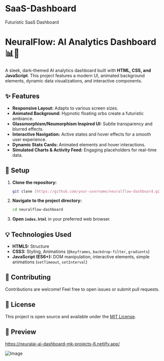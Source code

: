 # SaaS-Dashboard
Futuristic SaaS Dashboard

# NeuralFlow: AI Analytics Dashboard 📊🧠

A sleek, dark-themed AI analytics dashboard built with **HTML, CSS, and JavaScript**. This project features a modern UI, animated background elements, dynamic data visualizations, and interactive components.

## ✨ Features

* **Responsive Layout:** Adapts to various screen sizes.
* **Animated Background:** Hypnotic floating orbs create a futuristic ambiance.
* **Glassmorphism/Neumorphism Inspired UI:** Subtle transparency and blurred effects.
* **Interactive Navigation:** Active states and hover effects for a smooth user experience.
* **Dynamic Stats Cards:** Animated elements and hover interactions.
* **Simulated Charts & Activity Feed:** Engaging placeholders for real-time data.

## 🚀 Setup

1.  **Clone the repository:**
    ```bash
    git clone [https://github.com/your-username/neuralflow-dashboard.git](https://github.com/your-username/neuralflow-dashboard.git)
    ```
2.  **Navigate to the project directory:**
    ```bash
    cd neuralflow-dashboard
    ```
3.  **Open `index.html`** in your preferred web browser.

## 💡 Technologies Used

* **HTML5:** Structure
* **CSS3:** Styling, Animations (`@keyframes`, `backdrop-filter`, `gradients`)
* **JavaScript (ES6+):** DOM manipulation, interactive elements, simple animations (`setTimeout`, `setInterval`)

## 🤝 Contributing

Contributions are welcome! Feel free to open issues or submit pull requests.

## 📄 License

This project is open source and available under the [MIT License](LICENSE).

## 📸 Preview

https://neuralai-ai-dashboard-mk-projects-6.netlify.app/




![Image](https://github.com/user-attachments/assets/59a7f38b-85bf-447f-a03d-60b03b730443)
